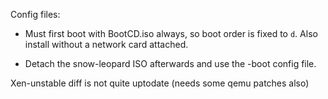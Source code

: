 Config files:

* Must first boot with BootCD.iso always, so boot order is fixed to `d`. Also install without a network card attached.

* Detach the snow-leopard ISO afterwards and use the -boot config file.

Xen-unstable diff is not quite uptodate (needs some qemu patches also)

